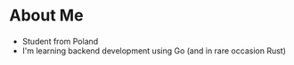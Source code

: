 # About Me

- Student from Poland <img width="16" src="https://cdn.discordapp.com/emojis/1293567410808295434.webp?size=96&quality=lossless"/>
- I'm learning backend development using Go (and in rare occasion Rust)
